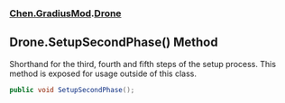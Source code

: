 ### [Chen.GradiusMod](./neHTXX+yFsk1RpXqjkv9zg.md 'Chen.GradiusMod').[Drone](./DlPPzHPOMCEzzg385hQIPQ.md 'Chen.GradiusMod.Drone')
## Drone.SetupSecondPhase() Method
Shorthand for the third, fourth and fifth steps of the setup process. This method is exposed for usage outside of this class.  
```csharp
public void SetupSecondPhase();
```

